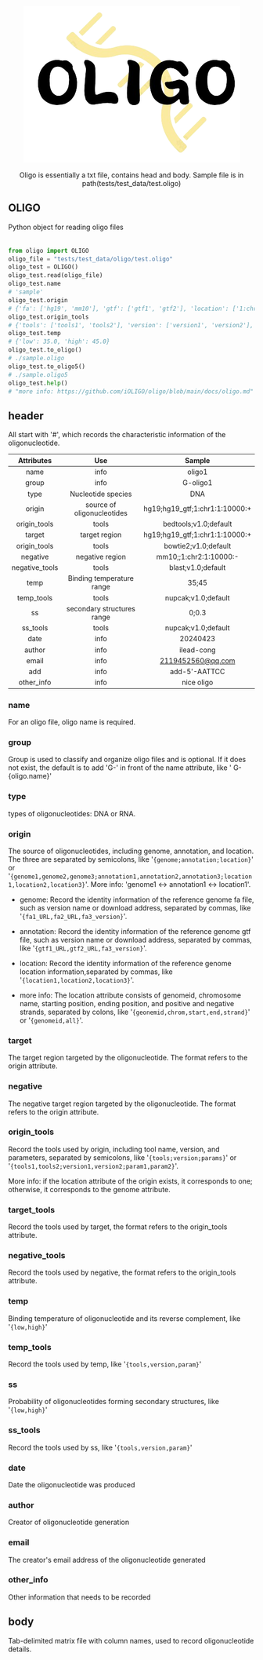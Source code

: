 <div align="center">

<img src="./imgs/oligo_logo.png">

<p> Oligo is essentially a txt file, contains head and body. Sample file is in path(tests/test_data/test.oligo) </p>

</div>

## OLIGO

Python object for reading oligo files

```python

from oligo import OLIGO
oligo_file = "tests/test_data/oligo/test.oligo"
oligo_test = OLIGO()
oligo_test.read(oligo_file)
oligo_test.name 
# 'sample'
oligo_test.origin
# {'fa': ['hg19', 'mm10'], 'gtf': ['gtf1', 'gtf2'], 'location': ['1:chr1:0:5000:+', '1:chr2:2000:3000:-']}
oligo_test.origin_tools
# {'tools': ['tools1', 'tools2'], 'version': ['version1', 'version2'], 'params': ['params1', 'params2']}
oligo_test.temp
# {'low': 35.0, 'high': 45.0}
oligo_test.to_oligo()
# ./sample.oligo
oligo_test.to_oligo5()
# ./sample.oligo5
oligo_test.help()
# "more info: https://github.com/iOLIGO/oligo/blob/main/docs/oligo.md"
```


## header

All start with '#', which records the characteristic information of the oligonucleotide.

| Attributes | Use | Sample |
|:-----------:|:-----:|:------:|
|name|info|oligo1|
|group|info|G-oligo1|
|type|Nucleotide species|DNA|
|origin|source of oligonucleotides|hg19;hg19_gtf;1:chr1:1:10000:+|
|origin_tools|tools|bedtools;v1.0;default|
|target|target region|hg19;hg19_gtf;1:chr1:1:10000:+|
|origin_tools|tools|bowtie2;v1.0;default|
|negative|negative region|mm10;;1:chr2:1:10000:-|
|negative_tools|tools|blast;v1.0;default|
|temp|Binding temperature range|35;45|
|temp_tools|tools|nupcak;v1.0;default|
|ss|secondary structures range|0;0.3|
|ss_tools|tools|nupcak;v1.0;default|
|date|info|20240423|
|author|info|ilead-cong|
|email|info|2119452560@qq.com|
|add|info|add-5'-AATTCC|
|other_info|info|nice oligo|


### name

For an oligo file, oligo name is required.

### group

Group is used to classify and organize oligo files and is optional. If it does not exist, the default is to add 'G-' in front of the name attribute, like ' G-{oligo.name}'

### type

types of oligonucleotides: DNA or RNA.

### origin

The source of oligonucleotides, including genome, annotation, and location. The three are separated by semicolons, like '`{genome;annotation;location}`' or '`{genome1,genome2,genome3;annotation1,annotation2,annotation3;location1,location2,location3}`'. More info: 'genome1 <-> annotation1 <-> location1'.

- genome: Record the identity information of the reference genome fa file, such as version name or download address, separated by commas, like '`{fa1_URL,fa2_URL,fa3_version}`'.

- annotation: Record the identity information of the reference genome gtf file, such as version name or download address, separated by commas, like '`{gtf1_URL,gtf2_URL,fa3_version}`'.

- location: Record the identity information of the reference genome location information,separated by commas, like '`{location1,location2,location3}`'.

- more info: The location attribute consists of genomeid, chromosome name, starting position, ending position, and positive and negative strands, separated by colons, like '`{geonemid,chrom,start,end,strand}`' or '`{genomeid,all}`'.

### target

The target region targeted by the oligonucleotide. The format refers to the origin attribute.

### negative

The negative target region targeted by the oligonucleotide. The format refers to the origin attribute.

### origin_tools

Record the tools used by origin, including tool name, version, and parameters, separated by semicolons, like '`{tools;version;params}`' or '`{tools1,tools2;version1,version2;param1,param2}`'.

More info: if the location attribute of the origin exists, it corresponds to one; otherwise, it corresponds to the genome attribute.

### target_tools

Record the tools used by target, the format refers to the origin_tools attribute.

### negative_tools

Record the tools used by negative, the format refers to the origin_tools attribute.

### temp

Binding temperature of oligonucleotide and its reverse complement, like '`{low,high}`'

### temp_tools

Record the tools used by temp, like '`{tools,version,param}`'

### ss

Probability of oligonucleotides forming secondary structures, like '`{low,high}`'

### ss_tools

Record the tools used by ss, like '`{tools,version,param}`'

### date

Date the oligonucleotide was produced

### author

Creator of oligonucleotide generation

### email

The creator's email address of the oligonucleotide generated

### other_info

Other information that needs to be recorded


## body

Tab-delimited matrix file with column names, used to record oligonucleotide details.